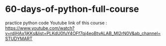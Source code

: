 # 60-days-of-python-full-course
practice python code 
Youtube link of this course : https://www.youtube.com/watch?v=rdjHAx1jKKs&list=PLKdU0fuY4OFf7qj4eoBtvALAB_Ml2rN0V&ab_channel=STUDYMART
